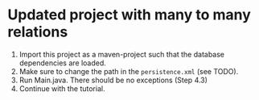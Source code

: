 # Updated project with many to many relations

1. Import this project as a maven-project such that the database dependencies are loaded.
2. Make sure to change the path in the `persistence.xml` (see TODO).
3. Run Main.java. There should be no exceptions (Step 4.3)
4. Continue with the tutorial.
